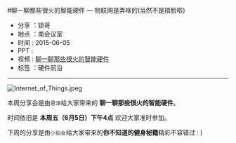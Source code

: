 #聊一聊那些很火的智能硬件 — 物联网是弄啥的(当然不是捂脸啦)
- 分享 ：锁哥 
- 地点 ：南会议室
- 时间 : 2015-06-05
- PPT : 
- 视频 : [聊一聊那些很火的智能硬件](http://v.youku.com/v_show/id_XMTI4NDk5NTA2OA==.html)
- 标签 ：硬件前沿

---

![Internet_of_Things.jpeg](https://pbs.twimg.com/media/CV7ufRyWwAALE2I.png)



本周分享会是由`恩泽`给大家带来的 **聊一聊那些很火的智能硬件**。

时间依旧是 **本周五（6月5日）下午4点** 欢迎大家准时参加。

下周的分享是由`小仙女`给大家带来的**你不知道的健身秘籍**精彩不容错过 : )